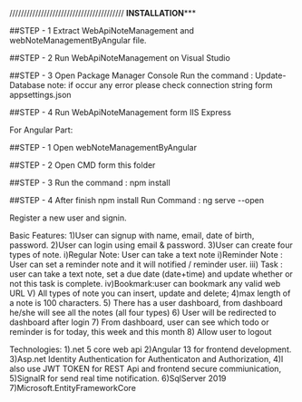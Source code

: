 ////////////////////////////////////////
************INSTALLATION***************

##STEP - 1
Extract WebApiNoteManagement and webNoteManagementByAngular file.

##STEP - 2
Run WebApiNoteManagement on Visual Studio

##STEP - 3
Open Package Manager Console
Run the command : Update-Database
note: if occur any error please check connection string form appsettings.json

##STEP - 4
Run WebApiNoteManagement form IIS Express

For Angular Part:

##STEP - 1
Open webNoteManagementByAngular

##STEP - 2
Open CMD form this folder

##STEP - 3
Run the command : npm install

##STEP - 4
After finish npm install Run Command : ng serve --open

Register a new user and signin.


Basic Features:
1)User can signup with name, email, date of birth, password.
2)User can login using email & password.
3)User can create four types of note.
	i)Regular Note: User can take a text note
	i)Reminder Note : User can set a reminder note and it will notified / reminder user.
	iii) Task : user can take a text note, set a due date (date+time) and update whether or not this task is complete.
	iv)Bookmark:user can bookmark any valid web URL
	V) All types of note you can insert, update and delete;
4)max length of a note is 100 characters.
5) There has a user dashboard, from dashboard he/she will see all the notes (all four types)
6) User will be redirected to dashboard after login
7) From dashboard, user can see which todo or reminder is for today, this week and this month
8) Allow user to logout

Technologies:
1).net 5 core web api
2)Angular 13 for frontend development.
3)Asp.net Identity Authentication for Authenticaton and Authorization,
4)I also use JWT TOKEN for REST Api and frontend secure commiunication,
5)SignalR for send real time notification.
6)SqlServer 2019
7)Microsoft.EntityFrameworkCore
